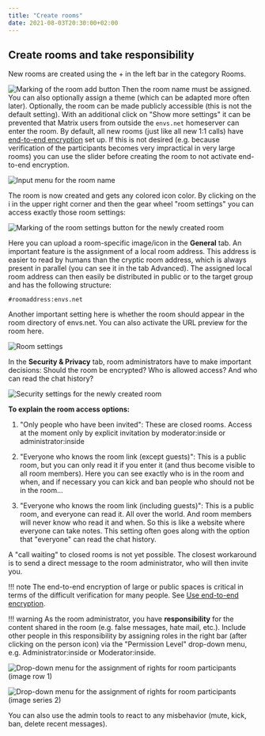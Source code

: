 ```yaml
---
title: "Create rooms"
date: 2021-08-03T20:30:00+02:00
---
```


## Create rooms and take responsibility

New rooms are created using the + in the left bar in the category Rooms.

![Marking of the room add button](/images/01_Rooms_en.png "Marking of the room add button")
Then the room name must be assigned. You can also optionally assign a theme (which can be adapted more often later). Optionally, the room can be made publicly accessible (this is not the default setting). With an additional click on "Show more settings" it can be prevented that Matrix users from outside the `envs.net` homeserver can enter the room. By default, all new rooms (just like all new 1:1 calls) have [end-to-end encryption](/encryption/) set up. If this is not desired (e.g. because verification of the participants becomes very impractical in very large rooms) you can use the slider before creating the room to not activate end-to-end encryption.

![Input menu for the room name](/images/02_Rooms_en.png "Input menu for the room name")

The room is now created and gets any colored icon color. By clicking on the i in the upper right corner and then the gear wheel "room settings" you can access exactly those room settings:

![Marking of the room settings button for the newly created room](/images/03_Rooms_en.png "Marking of the room settings button for the newly created room")

Here you can upload a room-specific image/icon in the **General** tab. An important feature is the assignment of a local room address. This address is easier to read by humans than the cryptic room address, which is always present in parallel (you can see it in the tab Advanced). The assigned local room address can then easily be distributed in public or to the target group and has the following structure:

`#roomaddress:envs.net`

Another important setting here is whether the room should appear in the room directory of envs.net. You can also activate the URL preview for the room here.

![Room settings](/images/04_Rooms_en.png "Room settings")

In the **Security & Privacy** tab, room administrators have to make important decisions: Should the room be encrypted? Who is allowed access? And who can read the chat history?

![Security settings for the newly created room](/images/05_Rooms_en.png "Security settings for the newly created room")

**To explain the room access options:**

1. "Only people who have been invited": These are closed rooms. Access at the moment only by explicit invitation by moderator:inside or administrator:inside
2) "Everyone who knows the room link (except guests)": This is a public room, but you can only read it if you enter it (and thus become visible to all room members). Here you can see exactly who is in the room and when, and if necessary you can kick and ban people who should not be in the room...
3. "Everyone who knows the room link (including guests)": This is a public room, and everyone can read it. All over the world. And room members will never know who read it and when. So this is like a website where everyone can take notes. This setting often goes along with the option that "everyone" can read the chat history.

A "call waiting" to closed rooms is not yet possible. The closest workaround is to send a direct message to the room administrator, who will then invite you.

!!! note
	The end-to-end encryption of large or public spaces is critical in terms of the difficult verification for many people. See [Use end-to-end encryption](/encryption/).

!!! warning
	As the room administrator, you have **responsibility** for the content shared in the room (e.g. false messages, hate mail, etc.). Include other people in this responsibility by assigning roles in the right bar (after clicking on the person icon) via the "Permission Level" drop-down menu, e.g. Administrator:inside or Moderator:inside.

![Drop-down menu for the assignment of rights for room participants (image row 1)](/images/06_Users-Permissions-1_en.png "Drop-down menu for the assignment of rights for room participants (image row 1)")

![Drop-down menu for the assignment of rights for room participants (image series 2)](/images/06_Users-Permissions-2_en.png "Drop-down menu for the assignment of rights for room participants (image series 2)")

You can also use the admin tools to react to any misbehavior (mute, kick, ban, delete recent messages).
